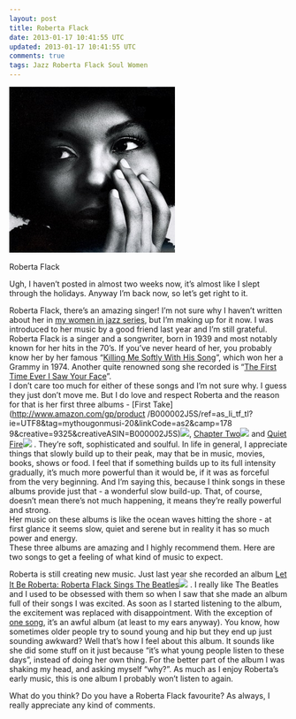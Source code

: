 ```yaml
---           
layout: post
title: Roberta Flack
date: 2013-01-17 10:41:55 UTC
updated: 2013-01-17 10:41:55 UTC
comments: true
tags: Jazz Roberta Flack Soul Women
---
```

![](/img/2Fserve2F_2F58388072FRoberta2BFlack.jpg)

Roberta Flack

Ugh, I haven’t posted in almost two weeks now, it’s almost like I slept
through the holidays. Anyway I’m back now, so let’s get right to it.  
  
Roberta Flack, there’s an amazing singer! I’m not sure why I haven’t written
about her in [my women in jazz
series](http://musingsonmusic.com/search/label/Women), but I’m
making up for it now. I was introduced to her music by a good friend last year
and I’m still grateful.  
Roberta Flack is a singer and a songwriter, born in 1939 and most notably
known for her hits in the 70’s. If you’ve never heard of her, you probably
know her by her famous “[Killing Me Softly With His
Song](http://www.youtube.com/watch?v=O1eOsMc2Fgg)”, which won her a Grammy in
1974. Another quite renowned song she recorded is “[The First Time Ever I Saw
Your Face](http://www.youtube.com/watch?v=hOFrGbuUqnQ)”.  
I don’t care too much for either of these songs and I’m not sure why. I guess
they just don’t move me. But I do love and respect Roberta and the reason for
that is her first three albums - [First Take](http://www.amazon.com/gp/product
/B000002J5S/ref=as_li_tf_tl?ie=UTF8&tag=mythougonmusi-20&linkCode=as2&camp=178
9&creative=9325&creativeASIN=B000002J5S)![](http://www.assoc-amazon.com/e/ir?t=mythougonmusi-20&l=as2&o=1&a=B000002J5S), [Chapter Two](http://www.amazon.com/gp/product/B000002I60/ref=as_li_tf_tl?ie=UTF8&tag=mythougonmusi-20&linkCode=as2&camp=1789&creative=9325&creativeASIN=B000002I60)![](http://www.assoc-amazon.com/e/ir?t=mythougonmusi-20&l=as2&o=1&a=B000002I60)
and [Quiet Fire](http://www.amazon.com/gp/product/B004KRTA4G/ref=as_li_tf_tl?ie=UTF8&tag=mythougonmusi-20&linkCode=as2&camp=1789&creative=9325&creativeASIN=B004KRTA4G)![](http://www.assoc-amazon.com/e/ir?t=mythougonmusi-20&l=as2&o=1&a=B004KRTA4G)
. They’re soft, sophisticated and soulful. In life in general, I appreciate things that slowly
build up to their peak, may that be in music, movies, books, shows or food. I
feel that if something builds up to its full intensity gradually, it’s much
more powerful than it would be, if it was as forceful from the very beginning.
And I’m saying this, because I think songs in these albums provide just that -
a wonderful slow build-up. That, of course, doesn’t mean there’s not much
happening, it means they’re really powerful and strong.  
Her music on these albums is like the ocean waves hitting the shore - at first
glance it seems slow, quiet and serene but in reality it has so much power and
energy.  
These three albums are amazing and I highly recommend them. Here are two songs
to get a feeling of what kind of music to expect.  

  
Roberta is still creating new music. Just last year she recorded an album [Let
It Be Roberta: Roberta Flack Sings The Beatles](http://www.amazon.com/gp/product/B00687XM22/ref=as_li_tf_tl?ie=UTF8&tag=mythougonmusi-20&linkCode=as2&camp=1789&creative=9325&creativeASIN=B00687XM22)![](http://www.assoc-amazon.com/e/ir?t=mythougonmusi-20&l=as2&o=1&a=B00687XM22)
. I really like The Beatles and I used to be obsessed with them so when I saw that she made an
album full of their songs I was excited. As soon as I started listening to the
album, the excitement was replaced with disappointment. With the exception of
[one song](http://www.youtube.com/watch?v=Q3ZqvbQw-YY&feature=youtu.be), it’s
an awful album (at least to my ears anyway). You know, how sometimes older
people try to sound young and hip but they end up just sounding awkward? Well
that’s how I feel about this album. It sounds like she did some stuff on it
just because “it’s what young people listen to these days”, instead of doing
her own thing. For the better part of the album I was shaking my head, and
asking myself “why?”. As much as I enjoy Roberta’s early music, this is one
album I probably won’t listen to again.  

  

  
  
  
What do you think? Do you have a Roberta Flack favourite? As always, I really
appreciate any kind of comments.

